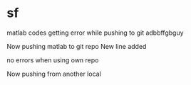 # sf
matlab codes
getting error while pushing to git
adbbffgbguy

Now pushing matlab to git repo
New line added

no errors when using own repo

Now pushing from another local